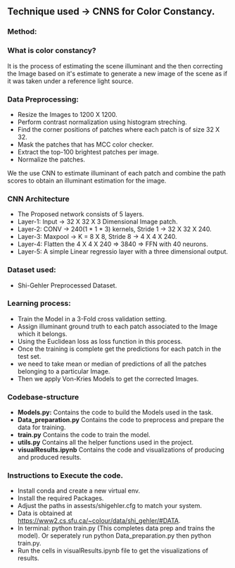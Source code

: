 ## Technique used -> CNNS for Color Constancy.

### Method:
### What is color constancy?
It is the process of estimating the scene illuminant and the then correcting the Image based on it's 
estimate to generate a new image of the scene as if it was taken under a reference light source.

### Data Preprocessing:
* Resize the Images to 1200 X 1200.
* Perform contrast normalization using histogram streching.
* Find the corner positions of patches where each patch is of size 32 X 32.
* Mask the patches that has MCC color checker.
* Extract the top-100 brightest patches per image.
* Normalize the patches.

We the use CNN to estimate illuminant of each patch and combine the path scores to obtain an illuminant estimation for the image.

### CNN Architecture
* The Proposed network consists of 5 layers.
* Layer-1: Input   -> 32 X 32 X 3 Dimensional Image patch.
* Layer-2: CONV    -> 240(1 * 1 * 3) kernels, Stride 1 -> 32 X 32 X 240.
* Layer-3: Maxpool -> K = 8 X 8, Stride 8 -> 4 X 4 X 240.
* Layer-4: Flatten the 4 X 4 X 240 => 3840 => FFN with 40 neurons.
* Layer-5: A simple Linear regressio layer with a three dimensional output.


### Dataset used:
* Shi-Gehler Preprocessed Dataset.

### Learning process:
* Train the Model in a 3-Fold cross validation setting.
* Assign illuminant ground truth to each patch associated to the Image which it belongs.
* Using the Euclidean loss as loss function in this process.
* Once the training is complete get the predictions for each patch in the test set.
* we need to take mean or median of predictions of all the patches belonging to a particular Image.
* Then we apply Von-Kries Models to get the corrected Images. 

### Codebase-structure
* **Models.py:** Contains the code to build the Models used in the task.
* **Data_preparation.py** Contains the code to preprocess and prepare the data for training.
* **train.py** Contains the code to train the model.
* **utils.py** Contains all the helper functions used in the project.
* **visualResults.ipynb** Contains the code and visualizations of producing and produced results.

### Instructions to Execute the code.
* Install conda and create a new virtual env.
* Install the required Packages.
* Adjust the paths in assests/shigehler.cfg to match your system.
* Data is obtained at https://www2.cs.sfu.ca/~colour/data/shi_gehler/#DATA.
* In terminal: python train.py (This completes data prep and trains the model). Or seperately run python Data_preparation.py then python train.py.
* Run the cells in visualResults.ipynb file to get the visualizations of results.
